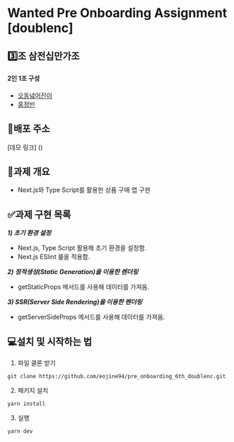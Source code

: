 # Wanted Pre Onboarding Assignment [doublenc]

## 3️⃣조 삼전십만가조

#### 2인 1조 구성

- [오동녘어진이](https://github.com/eojine94)
- [홍정빈](https://github.com/tohjbin2)

## 🚀배포 주소

[데모 링크] ()

## 🥑과제 개요

- Next.js와 Type Script를 활용한 상품 구매 앱 구현

## ✅과제 구현 목록

**_1) 초기 환경 설정_**

- Next.js, Type Script 활용해 초기 환경을 설정함.
- Next.js ESlint 룰을 적용함.

**_2) 정적생성(Static Generation)을 이용한 렌더링_**

- getStaticProps 메서드를 사용해 데이터를 가져옴.

**_3) SSR(Server Side Rendering)을 이용한 렌더링_**

- getServerSideProps 메서드를 사용해 데이터를 가져옴.

## 💻설치 및 시작하는 법

1. 파일 클론 받기

```
git clone https://github.com/eojine94/pre_onboarding_6th_doublenc.git
```

2. 패키지 설치

```
yarn install
```

3. 실행

```
yarn dev
```
